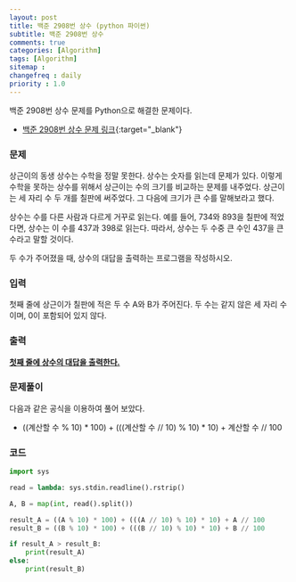 ```yaml
---
layout: post
title: 백준 2908번 상수 (python 파이썬)
subtitle: 백준 2908번 상수
comments: true
categories: [Algorithm]
tags: [Algorithm]
sitemap :
changefreq : daily
priority : 1.0
---
```

백준 2908번 상수 문제를 Python으로 해결한 문제이다.  

* [백준 2908번 상수 문제 링크](https://www.acmicpc.net/problem/2908){:target="_blank"}


### 문제 
상근이의 동생 상수는 수학을 정말 못한다. 상수는 숫자를 읽는데 문제가 있다. 이렇게 수학을 못하는 상수를 위해서 상근이는 수의 크기를 비교하는 문제를 내주었다. 상근이는 세 자리 수 두 개를 칠판에 써주었다. 그 다음에 크기가 큰 수를 말해보라고 했다.

상수는 수를 다른 사람과 다르게 거꾸로 읽는다. 예를 들어, 734와 893을 칠판에 적었다면, 상수는 이 수를 437과 398로 읽는다. 따라서, 상수는 두 수중 큰 수인 437을 큰 수라고 말할 것이다.

두 수가 주어졌을 때, 상수의 대답을 출력하는 프로그램을 작성하시오.


### 입력
첫째 줄에 상근이가 칠판에 적은 두 수 A와 B가 주어진다. 두 수는 같지 않은 세 자리 수이며, 0이 포함되어 있지 않다.


### 출력
**<u>첫째 줄에 상수의 대답을 출력한다.</u>**


### 문제풀이
다음과 같은 공식을 이용하여 풀어 보았다.  
* ((계산할 수 % 10) * 100) + (((계산할 수 // 10) % 10) * 10) + 계산할 수 // 100



### 코드
```python
import sys

read = lambda: sys.stdin.readline().rstrip()

A, B = map(int, read().split())

result_A = ((A % 10) * 100) + (((A // 10) % 10) * 10) + A // 100
result_B = ((B % 10) * 100) + (((B // 10) % 10) * 10) + B // 100

if result_A > result_B:
    print(result_A)
else:
    print(result_B)
```